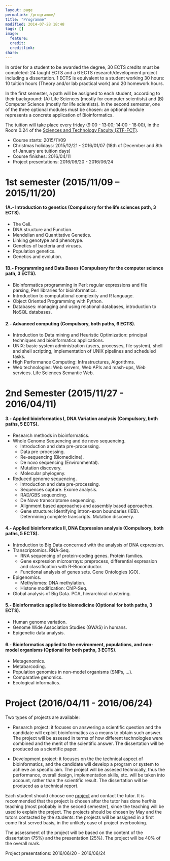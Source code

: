 ```yaml
---
layout: page
permalink: /programme/
title: "Programme"
modified: 2014-07-28 18:48
tags: []
image:
  feature: 
  credit: 
  creditlink: 
share: 
---
```


In order for a student to be awarded the degree, 30 ECTS credits must be completed: 24 taught ECTS and a 6 ECTS research/development project including a dissertation. 1 ECTS is equivalent to a student working 30 hours: 10 tuition hours (Theory and/or lab practical work) and 20 homework hours.

In the first semester, a path will be assigned to each student, according to their background: (A) Life Sciences (mostly for computer scientists) and (B) Computer Science (mostly for life scientists). In the second semester, one of the three optional modules must be chosen: an optional module represents a concrete application of Bioinformatics.

The tuition will take place every friday (9:00 - 13:00; 14:00 - 18:00), in the Room 0.24 of the [Sciences and Technology Faculty (ZTF-FCT)](http://www.ehu.eus/eu/web/ztf-fct). 

* Course starts: 2015/11/09
* Christmas holidays: 2015/12/21 - 2016/01/07 (18th of December and 8th of January are tuition days)
* Course finishes: 2016/04/11
* Project presentations: 2016/06/20 - 2016/06/24 

1st semester (2015/11/09 – 2015/11/20)
=================================

#### 1A.- Introduction to genetics (Compulsory for the life sciences path, 3 ECTS). 
* The Cell.
* DNA structure and Function.
* Mendelian and Quantitative Genetics.
* Linking genotype and phenotype.
* Genetics of bacteria and viruses.
* Population genetics.
* Genetics and evolution.

#### 1B.- Programming and Data Bases (Compulsory for the computer science path, 3 ECTS).
* Bioinformatics programming in Perl: regular expressions and file parsing, Perl libraries for bioinformatics.
* Introduction to computational complexity and R language.
* Object Oriented Programming with Python.
* Databases: managing and using relational databases, introduction to NoSQL databases.

#### 2.- Advanced computing (Compulsory, both paths, 6 ECTS).
* Introduction to Data mining and Heuristic Optimization: principal techniques and bioinformatics applications.
* UNIX: basic system administration (users, processes, file system), shell and shell scripting, implementation of UNIX pipelines and scheduled tasks.
* High Performance Computing: Infrastructures, Algorithms.
* Web technologies: Web servers, Web APIs and mash-ups, Web services. Life Sciences Semantic Web.

2nd Semester (2015/11/27 - 2016/04/11)
==============================

#### 3.- Applied bioinformatics I, DNA Variation analysis (Compulsory, both paths, 5 ECTS). 
* Research methods in bioinformatics.
* Whole Genome Sequencing and de novo sequencing.
  * Introduction and data pre-processing.
  * Data pre-processing. 
  * Re-sequencing (Biomedicine).
  * De novo sequencing (Environmental).
  * Mutation discovery.
  * Molecular phylogeny.
* Reduced genome sequencing.
  * Introduction and data pre-processing.
  * Sequences capture. Exome analysis. 
  * RAD/GBS sequencing. 
  * De Novo transcriptome sequencing. 
  * Alignment based approaches and assembly based approaches. 
  * Gene structure: Identifying intron-exon boundaries (IEB). Determining complete transcripts. Mutation discovery. 

#### 4.- Applied bioinformatics II, DNA Expression analysis (Compulsory, both paths, 5 ECTS). 
* Introduction to Big Data concerned with the analysis of DNA expression.
* Transcriptomics. RNA-Seq. 
  * RNA sequencing of protein-coding genes. Protein families.
  * Gene expression microarrays: preprocess, differential expression and classification with R-Bioconductor.
  * Functional analysis of genes sets. Gene Ontologies (GO).
* Epigenomics.
  * Methylomes: DNA methylation.
  * Histone modification: ChIP-Seq.
* Global analysis of Big Data. PCA, hierarchical clustering.

#### 5.- Bioinformatics applied to biomedicine (Optional for both paths, 3 ECTS).
* Human genome variation.
* Genome Wide Association Studies (GWAS) in humans.
* Epigenetic data analysis.

#### 6.- Bioinformatics applied to the environment, populations, and non-model organisms (Optional for both paths, 3 ECTS). 
* Metagenomics.
* Metabarcoding.
* Population genomics in non-model organisms (SNPs, ...). 
* Comparative genomics.
* Ecological informatics.

Project (2016/04/11 - 2016/06/24)
=========================

Two types of projects are available:

* Research project: it focuses on answering a scientific question and the candidate will exploit bioinformatics as a means to obtain such answer. The project will be assesed in terms of how different technologies were combined and the merit of the scientific answer. The dissertation will be produced as a scientific paper.

* Development project: it focuses on the the technical aspect of bioinformatics, and the candidate will develop a program or system to achieve an specific aim. The project will be assesed technically, thus the performance, overall design, implementation skills, etc. will be taken into account, rather than the scientific result. The dissertation will be produced as a technical report.

Each student should choose one [project](http://mikel-egana-aranguren.github.io/EHU-MSc-Bioinformatics//projects/) and contact the tutor. It is recommended that the project is chosen after the tutor has done her/his teaching (most probably in the second semester), since the teaching will be used to explain the project. The projects should be chosen by May and the tutors contacted by the students: the projects will be assigned in a first come first served basis, in the unlikely case of project overbooking.

The assessment of the project will be based on the content of the dissertation (75%) and the presentation (25%). The project will be 40% of the overall mark.

Project presentations: 2016/06/20 - 2016/06/24


